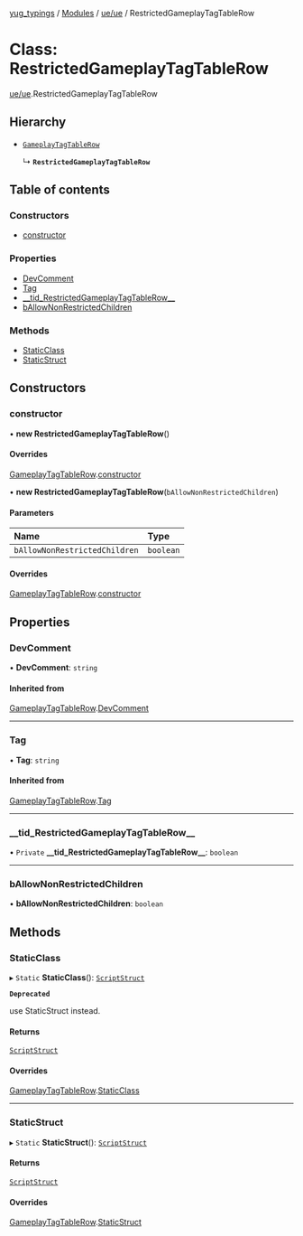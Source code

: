 [yug_typings](../README.md) / [Modules](../modules.md) / [ue/ue](../modules/ue_ue.md) / RestrictedGameplayTagTableRow

# Class: RestrictedGameplayTagTableRow

[ue/ue](../modules/ue_ue.md).RestrictedGameplayTagTableRow

## Hierarchy

- [`GameplayTagTableRow`](ue_ue.GameplayTagTableRow.md)

  ↳ **`RestrictedGameplayTagTableRow`**

## Table of contents

### Constructors

- [constructor](ue_ue.RestrictedGameplayTagTableRow.md#constructor)

### Properties

- [DevComment](ue_ue.RestrictedGameplayTagTableRow.md#devcomment)
- [Tag](ue_ue.RestrictedGameplayTagTableRow.md#tag)
- [\_\_tid\_RestrictedGameplayTagTableRow\_\_](ue_ue.RestrictedGameplayTagTableRow.md#__tid_restrictedgameplaytagtablerow__)
- [bAllowNonRestrictedChildren](ue_ue.RestrictedGameplayTagTableRow.md#ballownonrestrictedchildren)

### Methods

- [StaticClass](ue_ue.RestrictedGameplayTagTableRow.md#staticclass)
- [StaticStruct](ue_ue.RestrictedGameplayTagTableRow.md#staticstruct)

## Constructors

### constructor

• **new RestrictedGameplayTagTableRow**()

#### Overrides

[GameplayTagTableRow](ue_ue.GameplayTagTableRow.md).[constructor](ue_ue.GameplayTagTableRow.md#constructor)

• **new RestrictedGameplayTagTableRow**(`bAllowNonRestrictedChildren`)

#### Parameters

| Name | Type |
| :------ | :------ |
| `bAllowNonRestrictedChildren` | `boolean` |

#### Overrides

[GameplayTagTableRow](ue_ue.GameplayTagTableRow.md).[constructor](ue_ue.GameplayTagTableRow.md#constructor)

## Properties

### DevComment

• **DevComment**: `string`

#### Inherited from

[GameplayTagTableRow](ue_ue.GameplayTagTableRow.md).[DevComment](ue_ue.GameplayTagTableRow.md#devcomment)

___

### Tag

• **Tag**: `string`

#### Inherited from

[GameplayTagTableRow](ue_ue.GameplayTagTableRow.md).[Tag](ue_ue.GameplayTagTableRow.md#tag)

___

### \_\_tid\_RestrictedGameplayTagTableRow\_\_

• `Private` **\_\_tid\_RestrictedGameplayTagTableRow\_\_**: `boolean`

___

### bAllowNonRestrictedChildren

• **bAllowNonRestrictedChildren**: `boolean`

## Methods

### StaticClass

▸ `Static` **StaticClass**(): [`ScriptStruct`](ue_ue.ScriptStruct.md)

**`Deprecated`**

use StaticStruct instead.

#### Returns

[`ScriptStruct`](ue_ue.ScriptStruct.md)

#### Overrides

[GameplayTagTableRow](ue_ue.GameplayTagTableRow.md).[StaticClass](ue_ue.GameplayTagTableRow.md#staticclass)

___

### StaticStruct

▸ `Static` **StaticStruct**(): [`ScriptStruct`](ue_ue.ScriptStruct.md)

#### Returns

[`ScriptStruct`](ue_ue.ScriptStruct.md)

#### Overrides

[GameplayTagTableRow](ue_ue.GameplayTagTableRow.md).[StaticStruct](ue_ue.GameplayTagTableRow.md#staticstruct)
